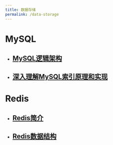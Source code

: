 ```yaml
---
title: 数据存储
permalink: /data-storage
---
```


# MySQL

- ## [MySQL逻辑架构](2019/12/17/mysql-logic-arch.html)
- ## [深入理解MySQL索引原理和实现](2019/12/25/mysql-deep-know-index-theory-and-realize.html)

# Redis

- ## [Redis简介](2019/12/14/redis-intro.html)
- ## [Redis数据结构](2019/12/14/redis-data-struct.html)
